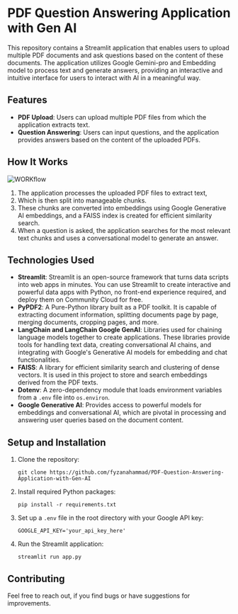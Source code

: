 
# PDF Question Answering Application with Gen AI

This repository contains a Streamlit application that enables users to upload multiple PDF documents and ask questions based on the content of these documents. The application utilizes Google Gemini-pro and Embedding model to process text and generate answers, providing an interactive and intuitive interface for users to interact with AI in a meaningful way.

## Features
- **PDF Upload**: Users can upload multiple PDF files from which the application extracts text.
- **Question Answering**: Users can input questions, and the application provides answers based on the content of the uploaded PDFs.

## How It Works
![WORKflow](https://github.com/fyzanahammad/PDF-Question-Answering-Application-with-Gen-AI/assets/72655841/3778fdb6-61e3-4e48-a36e-fb4f9ed320bc)

1. The application processes the uploaded PDF files to extract text,
2. Which is then split into manageable chunks.
3. These chunks are converted into embeddings using Google Generative AI embeddings, and a FAISS index is created for efficient similarity search.
4. When a question is asked, the application searches for the most relevant text chunks and uses a conversational model to generate an answer.

## Technologies Used
- **Streamlit**: Streamlit is an open-source framework that turns data scripts into web apps in minutes. You can use Streamlit to create interactive and powerful data apps with Python, no front-end experience required, and deploy them on Community Cloud for free.
- **PyPDF2**: A Pure-Python library built as a PDF toolkit. It is capable of extracting document information, splitting documents page by page, merging documents, cropping pages, and more.
- **LangChain and LangChain Google GenAI**: Libraries used for chaining language models together to create applications. These libraries provide tools for handling text data, creating conversational AI chains, and integrating with Google's Generative AI models for embedding and chat functionalities.
- **FAISS**: A library for efficient similarity search and clustering of dense vectors. It is used in this project to store and search embeddings derived from the PDF texts.
- **Dotenv**: A zero-dependency module that loads environment variables from a `.env` file into `os.environ`.
- **Google Generative AI**: Provides access to powerful models for embeddings and conversational AI, which are pivotal in processing and answering user queries based on the document content.

## Setup and Installation
1. Clone the repository:
   ```
   git clone https://github.com/fyzanahammad/PDF-Question-Answering-Application-with-Gen-AI
   ```
2. Install required Python packages:
   ```
   pip install -r requirements.txt
   ```
3. Set up a `.env` file in the root directory with your Google API key:
   ```
   GOOGLE_API_KEY='your_api_key_here'
   ```
4. Run the Streamlit application:
   ```
   streamlit run app.py
   ```

## Contributing
Feel free to reach out, if you find bugs or have suggestions for improvements.
